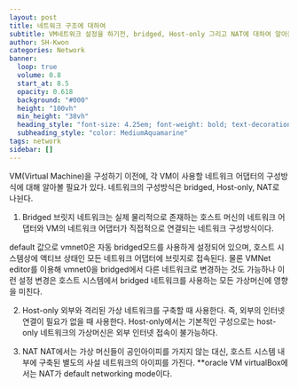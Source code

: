 ```yaml
---
layout: post
title: 네트워크 구조에 대하여
subtitle: VM네트워크 설정을 하기전, bridged, Host-only 그리고 NAT에 대하여 알아봅시다.
author: SH-Kwon
categories: Network
banner:
  loop: true
  volume: 0.8
  start_at: 8.5
  opacity: 0.618
  background: "#000"
  height: "100vh"
  min_height: "38vh"
  heading_style: "font-size: 4.25em; font-weight: bold; text-decoration: underline"
  subheading_style: "color: MediumAquamarine"
tags: network
sidebar: []
---
```


VM(Virtual Machine)을 구성하기 이전에, 각 VM이 사용할 네트워크 어댑터의 구성방식에 대해 알아볼 필요가 있다.
네트워크의 구성방식은 bridged, Host-only, NAT로 나뉜다.

1. Bridged
브릿지 네트워크는 실제 물리적으로 존재하는 호스트 머신의 네트워크 어댑터와 VM의 네트워크 어댑터가 직접적으로 연결되는 네트워크 구성방식이다.

default 값으로 vmnet0은 자동 bridged모드를 사용하게 설정되어 있으며, 호스트 시스템상에 액티브 상태인 모든 네트워크 어댑터에 브릿지로 접속된다.
물론 VMNet editor를 이용해 vmnet0을 bridged에서 다른 네트워크로 변경하는 것도 가능하나 이런 설정 변경은 호스트 시스템에서 bridged 네트워크를 사용하는 모든 가상머신에 영향을 미친다.


2. Host-only
외부와 격리된 가상 네트워크를 구축할 때 사용한다. 즉, 외부의 인터넷 연결이 필요가 없을 때 사용한다.
Host-only에서는 
기본적인 구성으로는 host-only 네트워크의 가상머신은 외부 인터넷 접속이 불가능하다.

3. NAT
NAT에서는 가상 머신들이 공인아이피를 가지지 않는 대신, 호스트 시스템 내부에 구축된 별도의 사설 네트워크의 아이피를 가진다.
**oracle VM virtualBox에서는 NAT가 default networking mode이다.